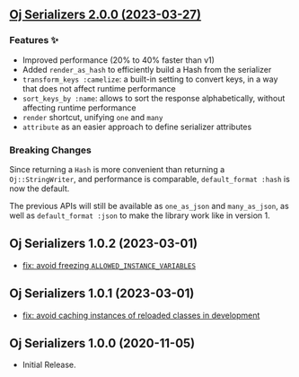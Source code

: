 ## [Oj Serializers 2.0.0 (2023-03-27)](https://github.com/ElMassimo/oj_serializers/pull/9)

### Features ✨

- Improved performance (20% to 40% faster than v1)
- Added `render_as_hash` to efficiently build a Hash from the serializer
- `transform_keys :camelize`: a built-in setting to convert keys, in a way that does not affect runtime performance
- `sort_keys_by :name`: allows to sort the response alphabetically, without affecting runtime performance
- `render` shortcut, unifying `one` and `many`
- `attribute` as an easier approach to define serializer attributes

### Breaking Changes

Since returning a `Hash` is more convenient than returning a `Oj::StringWriter`, and performance is comparable, `default_format :hash` is now the default.

The previous APIs will still be available as `one_as_json` and `many_as_json`, as well as `default_format :json` to make the library work like in version 1.

## Oj Serializers 1.0.2 (2023-03-01) ##

*   [fix: avoid freezing `ALLOWED_INSTANCE_VARIABLES`](https://github.com/ElMassimo/oj_serializers/commit/ade0302)


## Oj Serializers 1.0.1 (2023-03-01) ##

*   [fix: avoid caching instances of reloaded classes in development](https://github.com/ElMassimo/oj_serializers/commit/0bd928d64d159926acf6b4d57e3f08b12f6931ce)


## Oj Serializers 1.0.0 (2020-11-05) ##

*   Initial Release.

